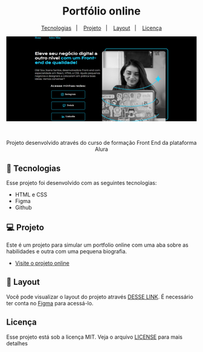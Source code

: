 <h1 align="center"> Portfólio online </h1>


<p align="center">
  <a href="#-tecnologias">Tecnologias</a>&nbsp;&nbsp;&nbsp;|&nbsp;&nbsp;&nbsp;
  <a href="#-projeto">Projeto</a>&nbsp;&nbsp;&nbsp;|&nbsp;&nbsp;&nbsp;
  <a href="#-layout">Layout</a>&nbsp;&nbsp;&nbsp;|&nbsp;&nbsp;&nbsp;
  <a href="#memo-licença">Licença</a>
</p>

<p align="center">
  <img alt="Preview" src="./images/print_projeto.png">
</p>

<br>

<p align="center">
  Projeto desenvolvido através do curso de formação Front End da plataforma Alura
</p>

## 🚀 Tecnologias

Esse projeto foi desenvolvido com as seguintes tecnologias:

- HTML e CSS
- Figma
- Github


## 💻 Projeto

Este é um projeto para simular um portfolio online com uma aba sobre as habilidades e outra com uma pequena biografia.

- [Visite o projeto online](https://lucasms2.github.io/projeto_portfolio/)

## 🔖 Layout

Você pode visualizar o layout do projeto através [DESSE LINK](https://www.figma.com/file/NrzJacC887svMVfF9oC2jM/Portfolio-Projeto-2?node-id=0%3A1&t=OfddMcUpdP7Rl5gR-0). É necessário ter conta no [Figma](https://figma.com) para acessá-lo.

## Licença 

<p>Esse projeto está sob a licença MIT. Veja o arquivo <a href="https://github.com/Suburbanno/Proffy/blob/master/LICENSE">LICENSE</a> para mais detalhes</p>
